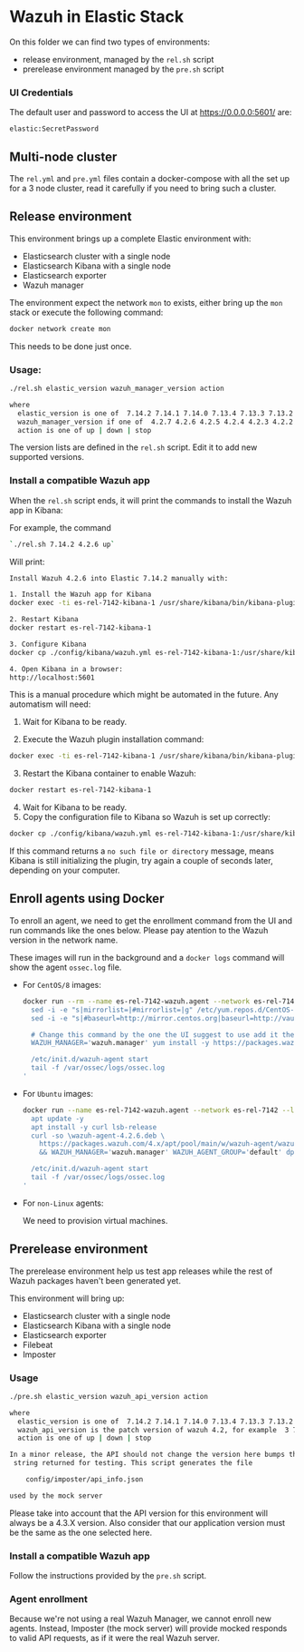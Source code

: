 # Wazuh in Elastic Stack

On this folder we can find two types of environments:

- release environment, managed by the `rel.sh` script
- prerelease environment managed by the `pre.sh` script

### UI Credentials

The default user and password to access the UI at https://0.0.0.0:5601/ are:

```
elastic:SecretPassword
```

## Multi-node cluster

The `rel.yml` and `pre.yml` files contain a docker-compose with all the set
up for a 3 node cluster, read it carefully if you need to bring such a cluster.

## Release environment

This environment brings up a complete Elastic environment with:

- Elasticsearch cluster with a single node
- Elasticsearch Kibana with a single node
- Elasticsearch exporter
- Wazuh manager

The environment expect the network `mon` to exists, either bring up the
`mon` stack or execute the following command:

```bash
docker network create mon
```

This needs to be done just once.

### Usage:

```bash
./rel.sh elastic_version wazuh_manager_version action

where
  elastic_version is one of  7.14.2 7.14.1 7.14.0 7.13.4 7.13.3 7.13.2 7.13.1 7.13.0 7.12.1 7.11.2 7.10.2
  wazuh_manager_version if one of  4.2.7 4.2.6 4.2.5 4.2.4 4.2.3 4.2.2 4.2.1 4.2.0
  action is one of up | down | stop
```

The version lists are defined in the `rel.sh` script. Edit it to add new
supported versions.

### Install a compatible Wazuh app

When the `rel.sh` script ends, it will print the commands to install the
Wazuh app in Kibana:

For example, the command

```bash
`./rel.sh 7.14.2 4.2.6 up`
```

Will print:

```bash
Install Wazuh 4.2.6 into Elastic 7.14.2 manually with:

1. Install the Wazuh app for Kibana
docker exec -ti es-rel-7142-kibana-1 /usr/share/kibana/bin/kibana-plugin install https://packages.wazuh.com/4.x/ui/kibana/wazuh_kibana-4.2.6_7.14.2-1.zip

2. Restart Kibana
docker restart es-rel-7142-kibana-1

3. Configure Kibana
docker cp ./config/kibana/wazuh.yml es-rel-7142-kibana-1:/usr/share/kibana/data/wazuh/config/

4. Open Kibana in a browser:
http://localhost:5601
```

This is a manual procedure which might be automated in the future. Any
automatism will need:

1. Wait for Kibana to be ready.

2. Execute the Wazuh plugin installation command:

```bash
docker exec -ti es-rel-7142-kibana-1 /usr/share/kibana/bin/kibana-plugin install https://packages.wazuh.com/4.x/ui/kibana/wazuh_kibana-4.2.6_7.14.2-1.zip
```

3. Restart the Kibana container to enable Wazuh:

```bash
docker restart es-rel-7142-kibana-1
```

4. Wait for Kibana to be ready.
5. Copy the configuration file to Kibana so Wazuh is set up correctly:

```bash
docker cp ./config/kibana/wazuh.yml es-rel-7142-kibana-1:/usr/share/kibana/data/wazuh/config/
```

If this command returns a `no such file or directory` message, means Kibana is
still initializing the plugin, try again a couple of seconds later, depending on
your computer.

## Enroll agents using Docker

To enroll an agent, we need to get the enrollment command from the UI and
run commands like the ones below. Please pay atention to the Wazuh version in
the network name.

These images will run in the background and a `docker logs` command will show
the agent `ossec.log` file.

- For `CentOS/8` images:

  ```bash
  docker run --rm --name es-rel-7142-wazuh.agent --network es-rel-7142 --label com.docker.compose.project=es-rel-7142 -d centos:8 bash -c '
    sed -i -e "s|mirrorlist=|#mirrorlist=|g" /etc/yum.repos.d/CentOS-*
    sed -i -e "s|#baseurl=http://mirror.centos.org|baseurl=http://vault.centos.org|g" /etc/yum.repos.d/CentOS-*

    # Change this command by the one the UI suggest to use add it the -y and remove the sudo
    WAZUH_MANAGER='wazuh.manager' yum install -y https://packages.wazuh.com/4.x/yum5/x86_64/wazuh-agent-4.2.6-1.el5.x86_64.rpm

    /etc/init.d/wazuh-agent start
    tail -f /var/ossec/logs/ossec.log
  '
  ```

- For `Ubuntu` images:

  ```bash
  docker run --name es-rel-7142-wazuh.agent --network es-rel-7142 --label com.docker.compose.project=es-rel-7142 -d ubuntu:20.04 bash -c '
    apt update -y
    apt install -y curl lsb-release
    curl -so \wazuh-agent-4.2.6.deb \
      https://packages.wazuh.com/4.x/apt/pool/main/w/wazuh-agent/wazuh-agent_4.2.6-1_amd64.deb \
      && WAZUH_MANAGER='wazuh.manager' WAZUH_AGENT_GROUP='default' dpkg -i ./wazuh-agent-4.2.6.deb

    /etc/init.d/wazuh-agent start
    tail -f /var/ossec/logs/ossec.log
  '
  ```

- For `non-Linux` agents:

  We need to provision virtual machines.

## Prerelease environment

The prerelease environment help us test app releases while the rest of
Wazuh packages haven't been generated yet.

This environment will bring up:

- Elasticsearch cluster with a single node
- Elasticsearch Kibana with a single node
- Elasticsearch exporter
- Filebeat
- Imposter

### Usage

```bash
./pre.sh elastic_version wazuh_api_version action

where
  elastic_version is one of  7.14.2 7.14.1 7.14.0 7.13.4 7.13.3 7.13.2 7.13.1 7.13.0 7.12.1 7.11.2 7.10.2
  wazuh_api_version is the patch version of wazuh 4.2, for example  3 7
  action is one of up | down | stop

In a minor release, the API should not change the version here bumps the API
 string returned for testing. This script generates the file

    config/imposter/api_info.json

used by the mock server
```

Please take into account that the API version for this environment will always
be a 4.3.X version. Also consider that our application version must be the same
as the one selected here.

### Install a compatible Wazuh app

Follow the instructions provided by the `pre.sh` script.

### Agent enrollment

Because we're not using a real Wazuh Manager, we cannot enroll new agents.
Instead, Imposter (the mock server) will provide mocked responds to valid API
requests, as if it were the real Wazuh server.
